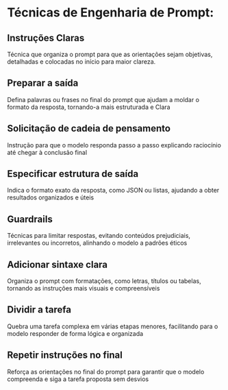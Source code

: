 # Técnicas de Engenharia de Prompt:

## Instruções Claras 
Técnica que organiza o prompt para que as orientações sejam objetivas, detalhadas e colocadas no início para maior clareza. 

## Preparar a saída 
Defina palavras ou frases no final do prompt que ajudam a moldar o formato da resposta, tornando-a mais estruturada e Clara 

## Solicitação de cadeia de pensamento 
Instrução para que o modelo responda passo a passo explicando raciocínio até chegar à conclusão final

## Especificar estrutura de saída
Indica o formato exato da resposta, como JSON ou listas, ajudando a obter resultados organizados e úteis

## Guardrails 
Técnicas para limitar respostas, evitando conteúdos prejudiciais, irrelevantes ou incorretos, alinhando o modelo a padrões éticos 

## Adicionar sintaxe clara 
Organiza o prompt com formatações, como letras, títulos ou tabelas, tornando as instruções mais visuais e compreensíveis 

## Dividir a tarefa 
Quebra uma tarefa complexa em várias etapas menores, facilitando para o modelo responder de forma lógica e organizada 

## Repetir instruções no final
Reforça as orientações no final do prompt para garantir que o modelo compreenda e siga a tarefa proposta sem desvios
